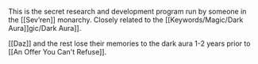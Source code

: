 This is the secret research and development program run by someone in the [[Sev’ren]] monarchy. Closely related to the [[Keywords/Magic/Dark Aura]]gic/Dark Aura]].

[[Daz]] and the rest lose their memories to the dark aura 1-2 years prior to [[An Offer You Can't Refuse]].